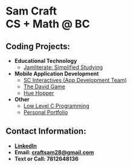 <h1>Sam Craft<br/><a 
<h1> CS + Math @ BC<br/></h1>

<h2>Coding Projects:</h2>

- <b>Educational Technology</b>
  - [Jamliterate: Simplified Studying](https://github.com/samcraftt/jamliterate)
- <b>Mobile Application Development</b>
  - [SC Interactives (App Development Team)](https://scinteractives.com)
  - [The David Game](https://github.com/samcraftt/david-game)
  - [Hue Hopper](https://github.com/samcraftt/hue-hopper)
- <b>Other</b>
  - [Low Level C Programming](https://github.com/samcraftt/c-programs)
  - [Personal Portfolio](https://samcraftt.github.io/portfolio)
  
<h2> Contact Information:</h2>

- <b> [LinkedIn](https://www.linkedin.com/in/samuelcraft1/) <b>
- <b> Email: craftsam28@gmail.com
- <b> Text or Call: 7812648136
